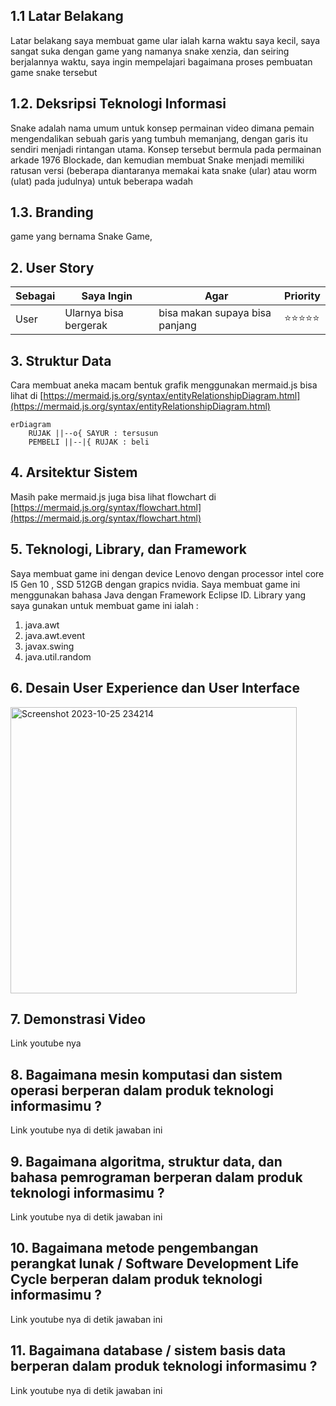## 1.1 Latar Belakang

Latar belakang saya membuat game ular ialah karna waktu saya kecil, saya sangat suka dengan game yang namanya snake xenzia, dan seiring berjalannya waktu, saya ingin mempelajari bagaimana proses pembuatan game snake tersebut

## 1.2. Deksripsi Teknologi Informasi
Snake adalah nama umum untuk konsep permainan video dimana pemain mengendalikan sebuah garis yang tumbuh memanjang, dengan garis itu sendiri menjadi rintangan utama. Konsep tersebut bermula pada permainan arkade 1976 Blockade, dan kemudian membuat Snake menjadi memiliki ratusan versi (beberapa diantaranya memakai kata snake (ular) atau worm (ulat) pada judulnya) untuk beberapa wadah

## 1.3. Branding

game yang bernama Snake Game,

## 2. User Story

Sebagai | Saya Ingin | Agar | Priority
---|---|---|---
User | Ularnya bisa bergerak | bisa makan supaya bisa panjang | ⭐⭐⭐⭐⭐

## 3. Struktur Data

Cara membuat aneka macam bentuk grafik menggunakan mermaid.js bisa lihat di [https://mermaid.js.org/syntax/entityRelationshipDiagram.html](https://mermaid.js.org/syntax/entityRelationshipDiagram.html) 

```mermaid
erDiagram
    RUJAK ||--o{ SAYUR : tersusun
    PEMBELI ||--|{ RUJAK : beli
```

## 4. Arsitektur Sistem

Masih pake mermaid.js juga bisa lihat flowchart di [https://mermaid.js.org/syntax/flowchart.html](https://mermaid.js.org/syntax/flowchart.html)

## 5. Teknologi, Library, dan Framework

Saya membuat game ini dengan device Lenovo dengan processor intel core I5 Gen 10 , SSD 512GB dengan grapics nvidia. Saya membuat game ini menggunakan bahasa Java dengan Framework Eclipse ID.
Library yang saya gunakan untuk membuat game ini ialah :
1. java.awt
2. java.awt.event
3. javax.swing
4. java.util.random

## 6. Desain User Experience dan User Interface

 <img width="458" alt="Screenshot 2023-10-25 234214" src="https://github.com/disyyy/syafiqalbariii/assets/148996770/c301925c-6130-4d21-968c-4b793680000a">


## 7. Demonstrasi Video

Link youtube nya

## 8. Bagaimana mesin komputasi dan sistem operasi berperan dalam produk teknologi informasimu ?

Link youtube nya di detik jawaban ini

## 9. Bagaimana algoritma, struktur data, dan bahasa pemrograman berperan dalam produk teknologi informasimu ?

Link youtube nya di detik jawaban ini

## 10. Bagaimana metode pengembangan perangkat lunak / Software Development Life Cycle berperan dalam produk teknologi informasimu ?

Link youtube nya di detik jawaban ini

## 11. Bagaimana database / sistem basis data berperan dalam produk teknologi informasimu ?

Link youtube nya di detik jawaban ini
